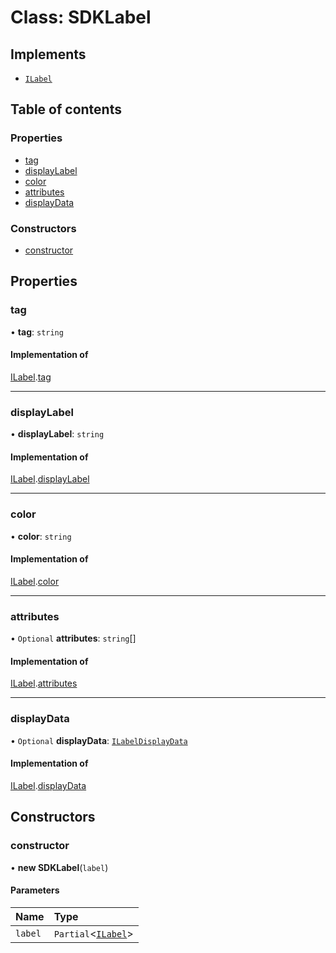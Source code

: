 # Class: SDKLabel

## Implements

- [`ILabel`](../interfaces/ILabel.md)

## Table of contents

### Properties

- [tag](SDKLabel.md#tag)
- [displayLabel](SDKLabel.md#displaylabel)
- [color](SDKLabel.md#color)
- [attributes](SDKLabel.md#attributes)
- [displayData](SDKLabel.md#displaydata)

### Constructors

- [constructor](SDKLabel.md#constructor)

## Properties

### tag

• **tag**: `string`

#### Implementation of

[ILabel](../interfaces/ILabel.md).[tag](../interfaces/ILabel.md#tag)

___

### displayLabel

• **displayLabel**: `string`

#### Implementation of

[ILabel](../interfaces/ILabel.md).[displayLabel](../interfaces/ILabel.md#displaylabel)

___

### color

• **color**: `string`

#### Implementation of

[ILabel](../interfaces/ILabel.md).[color](../interfaces/ILabel.md#color)

___

### attributes

• `Optional` **attributes**: `string`[]

#### Implementation of

[ILabel](../interfaces/ILabel.md).[attributes](../interfaces/ILabel.md#attributes)

___

### displayData

• `Optional` **displayData**: [`ILabelDisplayData`](../interfaces/ILabelDisplayData.md)

#### Implementation of

[ILabel](../interfaces/ILabel.md).[displayData](../interfaces/ILabel.md#displaydata)

## Constructors

### constructor

• **new SDKLabel**(`label`)

#### Parameters

| Name | Type |
| :------ | :------ |
| `label` | `Partial`<[`ILabel`](../interfaces/ILabel.md)\> |
